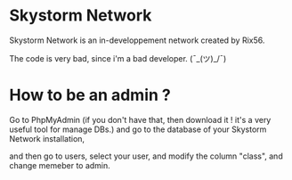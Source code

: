 # Skystorm Network

Skystorm Network is an in-developpement network created by Rix56.

The code is very bad, since i'm a bad developer. (¯\_(ツ)_/¯)

# How to be an admin ?

Go to PhpMyAdmin (if you don't have that, then download it ! it's a very useful tool for manage DBs.) and go to the database of your Skystorm Network installation,

and then go to users, select your user, and modify the column "class", and change memeber to admin.
